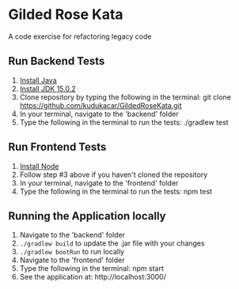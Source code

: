 # Gilded Rose Kata
A code exercise for refactoring legacy code

## Run Backend Tests
1. [Install Java](https://java.com/en/download/help/download_options.html)
2. [Install JDK 15.0.2](https://www.oracle.com/java/technologies/javase-jdk15-downloads.html)
3. Clone repository by typing the following in the terminal: git clone https://github.com/kudukacar/GildedRoseKata.git
4. In your terminal, navigate to the 'backend' folder
5. Type the following in the terminal to run the tests: ./gradlew test

## Run Frontend Tests
1. [Install Node](https://nodejs.dev/learn/how-to-install-nodejs)
2. Follow step #3 above if you haven't cloned the repository
3. In your terminal, navigate to the 'frontend' folder
4. Type the following in the terminal to run the tests:  npm test

## Running the Application locally
1. Navigate to the 'backend' folder
2. `./gradlew build` to update the .jar file with your changes
3. `./gradlew bootRun` to run locally
4. Navigate to the 'frontend' folder
5. Type the following in the terminal: npm start
6. See the application at:  http://localhost:3000/
